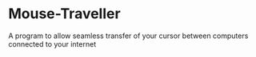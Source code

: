 # Mouse-Traveller
A program to allow seamless transfer of your cursor between computers connected to your internet
